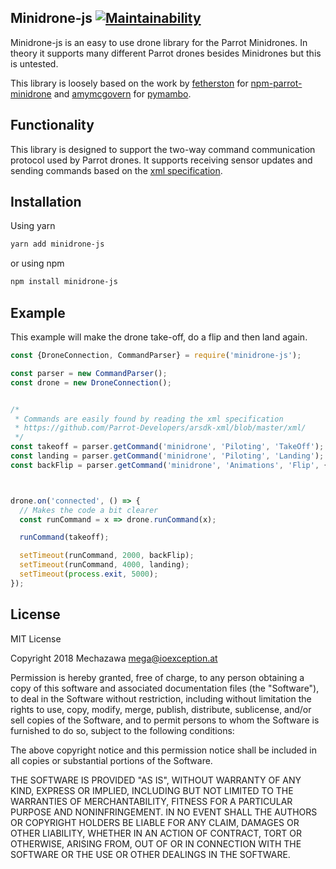 Minidrone-js [![Maintainability](https://api.codeclimate.com/v1/badges/fc937ad532e4160ea2f0/maintainability)](https://codeclimate.com/github/Mechazawa/minidrone-js/maintainability)
---------------

Minidrone-js is an easy to use drone library for the Parrot 
Minidrones. In theory it supports many different Parrot drones 
besides Minidrones but this is untested. 

This library is loosely based on the work by [fetherston] for 
[npm-parrot-minidrone] and [amymcgovern] for [pymambo].

[amymcgovern]: https://github.com/amymcgovern
[pymambo]: https://github.com/amymcgovern/pymambo
[fetherston]: https://github.com/fetherston
[npm-parrot-minidrone]: https://github.com/fetherston/npm-parrot-minidrone

## Functionality
This library is designed to support the two-way command communication 
protocol used by Parrot drones. It supports receiving sensor updates 
and sending commands based on the [xml specification]. 

[xml specification]: https://github.com/Parrot-Developers/arsdk-xml/blob/master/xml/

## Installation

Using yarn

```bash
yarn add minidrone-js
```

or using npm

```bash
npm install minidrone-js
```

## Example

This example will make the drone take-off, do a flip and then land again.

```js
const {DroneConnection, CommandParser} = require('minidrone-js');

const parser = new CommandParser();
const drone = new DroneConnection();


/* 
 * Commands are easily found by reading the xml specification
 * https://github.com/Parrot-Developers/arsdk-xml/blob/master/xml/
 */
const takeoff = parser.getCommand('minidrone', 'Piloting', 'TakeOff');
const landing = parser.getCommand('minidrone', 'Piloting', 'Landing');
const backFlip = parser.getCommand('minidrone', 'Animations', 'Flip', {direction: 'back'});



drone.on('connected', () => {
  // Makes the code a bit clearer
  const runCommand = x => drone.runCommand(x);

  runCommand(takeoff);

  setTimeout(runCommand, 2000, backFlip);
  setTimeout(runCommand, 4000, landing);
  setTimeout(process.exit, 5000);
});
```

## License

MIT License

Copyright 2018 Mechazawa <mega@ioexception.at>

Permission is hereby granted, free of charge, to any person obtaining a copy
of this software and associated documentation files (the "Software"), to deal
in the Software without restriction, including without limitation the rights
to use, copy, modify, merge, publish, distribute, sublicense, and/or sell
copies of the Software, and to permit persons to whom the Software is
furnished to do so, subject to the following conditions:

The above copyright notice and this permission notice shall be included in all
copies or substantial portions of the Software.

THE SOFTWARE IS PROVIDED "AS IS", WITHOUT WARRANTY OF ANY KIND, EXPRESS OR
IMPLIED, INCLUDING BUT NOT LIMITED TO THE WARRANTIES OF MERCHANTABILITY,
FITNESS FOR A PARTICULAR PURPOSE AND NONINFRINGEMENT. IN NO EVENT SHALL THE
AUTHORS OR COPYRIGHT HOLDERS BE LIABLE FOR ANY CLAIM, DAMAGES OR OTHER
LIABILITY, WHETHER IN AN ACTION OF CONTRACT, TORT OR OTHERWISE, ARISING FROM,
OUT OF OR IN CONNECTION WITH THE SOFTWARE OR THE USE OR OTHER DEALINGS IN THE
SOFTWARE.
